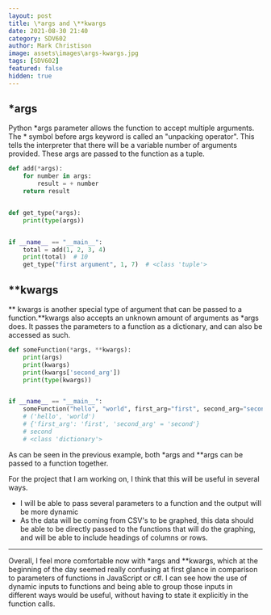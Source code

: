 ```yaml
---
layout: post
title: \*args and \**kwargs
date: 2021-08-30 21:40
category: SDV602
author: Mark Christison
image: assets\images\args-kwargs.jpg
tags: [SDV602]
featured: false
hidden: true
---
```


## *args

Python *args parameter allows the function to accept multiple arguments. The * symbol before args keyword is called an "unpacking operator". This tells the interpreter that there will be a variable number of arguments provided. These args are passed to the function as a tuple.

```python
def add(*args):
    for number in args:
        result = + number
    return result


def get_type(*args):
    print(type(args))


if __name__ == "__main__":
    total = add(1, 2, 3, 4)
    print(total)  # 10
    get_type("first argument", 1, 7)  # <class 'tuple'>
```

## **kwargs

\** kwargs is another special type of argument that can be passed to a function.\**kwargs also accepts an unknown amount of arguments as *args does. It passes the parameters to a function as a dictionary, and can also be accessed as such.

```python
def someFunction(*args, **kwargs):
    print(args)
    print(kwargs)
    print(kwargs['second_arg'])
    print(type(kwargs))


if __name__ == "__main__":
    someFunction("hello", "world", first_arg="first", second_arg="second")
    # ('hello', 'world')
    # {'first_arg': 'first', 'second_arg' = 'second'}
    # second
    # <class 'dictionary'>

```

As can be seen in the previous example, both \*args and \**args can be passed to a function together.

For the project that I am working on, I think that this will be useful in several ways.

- I will be able to pass several parameters to a function and the output will be more dynamic
- As the data will be coming from CSV's to be graphed, this data should be able to be directly passed to the functions that will do the graphing, and will be able to include headings of columns or rows.

----

Overall, I feel more comfortable now with *args and **kwargs, which at the beginning of the day seemed really confusing at first glance in comparison to parameters of functions in JavaScript or c#. I can see how the use of dynamic inputs to functions and being able to group those inputs in different ways would be useful, without having to state it explicitly in the function calls.